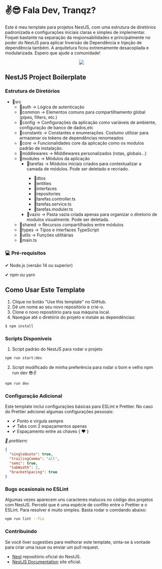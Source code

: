 
# ✌😎 Fala Dev, Tranqz?
<p>Este é meu template para projetos NestJS, com uma estrutura de diretórios padronizada e configurações iniciais claras e simples de implementar. Foquei bastante na separação da responsabilidades e principalmente no poder do NestJS para aplicar Inversão de Dependência e Injeção de dependência também. A arquitetura ficou extremamente desacoplada e modularizada. Espero que ajude a comunidade!</p>
<p align="center">
  <a href="https://skillicons.dev">
    <img src="https://skillicons.dev/icons?i=nestjs,nodejs,typescript,git" />
  </a>
</p>

## NestJS Project Boilerplate

### Estrutura de Diretórios
<ul>
  <li>📁src
    <ul>
      <li>📁auth -> Lógica de autenticação</li>
      <li>📁common -> Elementos comuns para compartilhamento global (pipes, filters, etc.)</li>
      <li>📁config -> Configurações da aplicação como variáveis de ambiente, configuração de banco de dados,etc</li>
      <li>📁constants -> Constantes e enumerações. Costumo utilizar para armazenar os tokens de dependências renomeados</li>
      <li>📁core -> Funcionalidades core da aplicação como os modulos padrão de instalação.</li>
      <li>📁middlewares -> Middlewares personalizados (rotas, globais...)</li>
      <li>📁modules -> Módulos da aplicação
        <ul>
          <li>📁tarefas -> Módulos iniciais criados para contextualizar a camada de módulos. Pode ser deletado e recriado.</li>
          <ul>
            <!-- Aqui segue a estrutura das camadas e modulos principais da aplicação -->
            <li>📁dtos</li>
            <li>📁entities</li>
            <li>📁interfaces</li>
            <li>📁repositories</li>
            <li>📝tarefas.controller.ts</li>
            <li>📝tarefas.service.ts</li>
            <li>📝tarefas.moduler.ts</li>
          </ul>
          <li>📁vazio -> Pasta vazia criada apenas para organizar o diretorio de modulos visualmente. Pode ser deletada.</li>
        </ul>
      </li>
      <li>📁shared -> Recursos compartilhados entre módulos</li>
      <li>📁types -> Tipos e interfaces TypeScript</li>
      <li>📁utils -> Funções utilitárias</li>
      <li>📝main.ts</li>
    </ul>
  </li>
</ul>

### 💻 Pré-requisitos
<p>✔ Node.js (versão 14 ou superior)</p>
<p>✔ npm ou yarn</p>

## Como Usar Este Template
1. Clique no botão "Use this template" no GitHub.
2. Dê um nome ao seu novo repositório e crie-o.
3. Clone o novo repositório para sua máquina local.
4. Navegue até o diretório do projeto e instale as dependências:
   
```bash
$ npm install
```

### Scripts Disponíveis
1. Script padrão do NestJS para rodar o projeto
```bash
npm run start:dev
```
2. Script modificado de minha preferência para rodar o bom e velho npm run dev 😎✌
```bash
npm run dev
```

### Configuração Adicional
<p>Este template inclui configurações básicas para ESLint e Prettier. No caso do Prettier adicionei algumas configurações pessoais:</p>
<ul>
  <li>✔ Ponto e vírgula sempre</li>
  <li>✔ Tabs com 2 espaçamentos apenas</li>
  <li>✔ Espaçamento entre as chaves { ❤ }</li>
</ul>

<i>📝.prettierrc</i>

```JSON
{
  "singleQuote": true,
  "trailingComma": "all",
  "semi": true,
  "tabWidth": 2,
  "bracketSpacing": true
}
```

### Bugs ocasionais no ESLint 
<p>Algumas vezes aparecem uns caracteres malucos no código dos projetos com NestJS. Percebi que é uma espécie de conflito entre o Prettier e o ESLint. Para resolver é muito simples. Basta rodar o comdando abaixo:</p>

```bash
npm run lint --fix
```

### Contribuindo
<p>Se você tiver sugestões para melhorar este template, sinta-se à vontade para criar uma issue ou enviar um pull request.</p>


- [Nest](https://github.com/nestjs/nest) repositório oficial do NestJS.
- [NestJS Documentation](https://docs.nestjs.com) site oficial.


